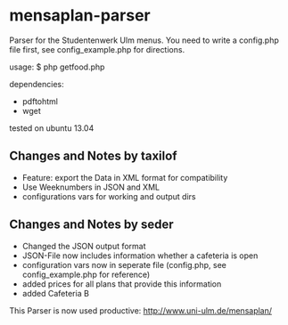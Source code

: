 mensaplan-parser
================

Parser for the Studentenwerk Ulm menus. You need to write a config.php file 
first, see config_example.php for directions. 

usage:
$ php getfood.php

dependencies:
 * pdftohtml
 * wget

tested on ubuntu 13.04


## Changes and Notes by taxilof
- Feature: export the Data in XML format for compatibility
- Use Weeknumbers in JSON and XML
- configurations vars for working and output dirs

## Changes and Notes by seder
- Changed the JSON output format
- JSON-File now includes information whether a cafeteria is open
- configuration vars now in seperate file (config.php, see config_example.php for reference)
- added prices for all plans that provide this information
- added Cafeteria B

This Parser is now used productive: http://www.uni-ulm.de/mensaplan/ 

